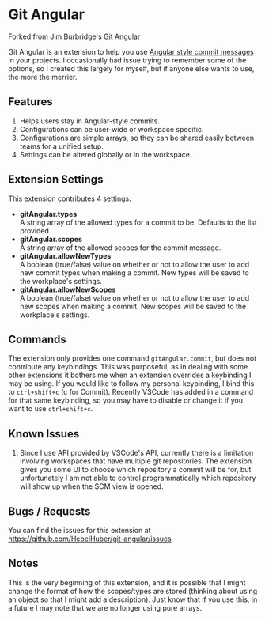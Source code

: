 # Git Angular

Forked from Jim Burbridge's [Git Angular](https://gitlab.com/jhechtf/git-angular)

Git Angular is an extension to help you use [Angular style commit messages](https://github.com/angular/angular/blob/master/CONTRIBUTING.md#-commit-message-format) in your projects. I occasionally had issue trying to remember some of the options, so I created this largely for myself, but if anyone else wants to use, the more the merrier.

## Features

1. Helps users stay in Angular-style commits. 
2. Configurations can be user-wide or workspace specific.
3. Configurations are simple arrays, so they can be shared easily between teams for a unified setup.
4. Settings can be altered globally or in the workspace.

## Extension Settings

This extension contributes 4 settings:

* **gitAngular.types**<br>
  A string array of the allowed types for a commit to be. Defaults to the list provided
* **gitAngular.scopes**<br>
  A string array of the allowed scopes for the commit message.
* **gitAngular.allowNewTypes**<br>
  A boolean (true/false) value on whether or not to allow the user to add new commit types when making a commit. New types will be saved to the workplace's settings.
* **gitAngular.allowNewScopes**<br>
  A boolean (true/false) value on whether or not to allow the user to add new scopes when making a commit. New scopes will be saved to the workplace's settings.

## Commands

The extension only provides one command `gitAngular.commit`, but does not contribute any keybindings. This was purposeful, as in dealing with some other extensions it bothers me when an extension overrides a keybinding I may be using. If you would like to follow my personal keybinding, I bind this to `ctrl+shift+c` (c for Commit). Recently VSCode has added in a command for that same keybinding, so you may have to disable or change it if you want to use `ctrl+shift+c`.

## Known Issues

1. Since I use API provided by VSCode's API, currently there is a limitation involving workspaces that have multiple git repositories. The extension gives you some UI to choose which repository a commit will be for, but unfortunately I am not able to control programmatically which repository will show up when the SCM view is opened. 

## Bugs / Requests

You can find the issues for this extension at https://github.com/HebelHuber/git-angular/issues

## Notes

This is the very beginning of this extension, and it is possible that I might change the format of how the scopes/types are stored (thinking about using an object so that I might add a description). Just know that if you use this, in a future I may note that we are no longer using pure arrays.